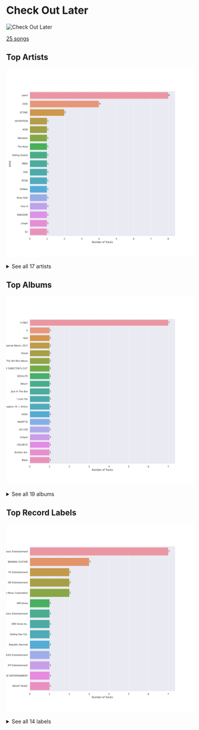 # Check Out Later


<img src="https://mosaic.scdn.co/640/ab67616d0000b2730f0ee33a816d8268f431ab50ab67616d0000b27317477a7434c66ac5548b6ab7ab67616d0000b273a8507e1652f7aa0ecf288933ab67616d0000b273e4751812fc466db9cc6bd9aa" alt="Check Out Later" width="100" />

[25 songs](check_out_later_tracks.md)

## Top Artists

![Bar chart of top 17 artists in Check Out Later](../images/playlists/check_out_later/artists.png)


<details>
<summary>See all 17 artists</summary>

|   Number of Tracks | Art                                                                                              | Artist                                 | 🔗                                                           |
|-------------------:|:-------------------------------------------------------------------------------------------------|:---------------------------------------|:------------------------------------------------------------|
|                  8 | <img src="https://i.scdn.co/image/ab6761610000e5eb05cead99b1a81b82a9a42838" alt="" width="50" /> | [LeeHi](../artists/leehi.md)           | [🔗](https://open.spotify.com/artist/7cVZApDoQZpS447nHTsNqu) |
|                  4 | <img src="https://i.scdn.co/image/ab6761610000e5eb271110d977700b69d9548993" alt="" width="50" /> | EXID                                   | [🔗](https://open.spotify.com/artist/1xs6WFotNQSXweo0GXrS0O) |
|                  2 | <img src="https://i.scdn.co/image/ab6761610000e5eba6b0d348c125a072e5284b3e" alt="" width="50" /> | IZ*ONE                                 | [🔗](https://open.spotify.com/artist/5r1tUTxVSgvBHnoDuDODPH) |
|                  1 | <img src="https://i.scdn.co/image/ab6761610000e5ebeb77c85f6012113fcefb38da" alt="" width="50" /> | [SEVENTEEN](../artists/seventeen.md)   | [🔗](https://open.spotify.com/artist/7nqOGRxlXj7N2JYbgNEjYH) |
|                  1 | <img src="https://i.scdn.co/image/ab6761610000e5eb8eb5e57e526ceb14f06ea203" alt="" width="50" /> | iKON                                   | [🔗](https://open.spotify.com/artist/5qRSs6mvI17zrkJpOHkCoM) |
|                  1 | <img src="https://i.scdn.co/image/ab6761610000e5eb3e5502077e2bb0fe1e3d4df0" alt="" width="50" /> | Wonstein                               | [🔗](https://open.spotify.com/artist/5o615XColiSVMPDWlslKSk) |
|                  1 | <img src="https://i.scdn.co/image/ab6761610000e5eb7897fb51bf433f4049eed4fb" alt="" width="50" /> | The Rose                               | [🔗](https://open.spotify.com/artist/5na1LmEmK2VzNLje9snJYW) |
|                  1 | <img src="https://i.scdn.co/image/ab67616d0000b273d89f20b224ce2a0fbbe1bcb2" alt="" width="50" /> | Rolling Quartz                         | [🔗](https://open.spotify.com/artist/5mVYT7sPm3xsNMrA8YWONe) |
|                  1 | <img src="https://i.scdn.co/image/ab6761610000e5ebbaab1c0bd5243ff2557dd0f2" alt="" width="50" /> | MINO                                   | [🔗](https://open.spotify.com/artist/3ytV7vc4ZuwGgwaOuWvkk8) |
|                  1 | <img src="https://i.scdn.co/image/ab6761610000e5eb465b1b62cf6eca8f851aaabc" alt="" width="50" /> | [EXO](../artists/exo.md)               | [🔗](https://open.spotify.com/artist/3cjEqqelV9zb4BYE3qDQ4O) |
|                  1 | <img src="https://i.scdn.co/image/ab6761610000e5eb0222fa7cba5da5c28ea5d296" alt="" width="50" /> | BTOB                                   | [🔗](https://open.spotify.com/artist/2hcsKca6hCfFMwwdbFvenJ) |
|                  1 | <img src="https://i.scdn.co/image/ab6761610000e5eb7ece2134de8809efcfdc9be7" alt="" width="50" /> | SHINee                                 | [🔗](https://open.spotify.com/artist/2hRQKC0gqlZGPrmUKbcchR) |
|                  1 | <img src="https://i.scdn.co/image/ab6761610000e5ebc855bded4ab1bd99ef62214a" alt="" width="50" /> | [Stray Kids](../artists/stray_kids.md) | [🔗](https://open.spotify.com/artist/2dIgFjalVxs4ThymZ67YCE) |
|                  1 | <img src="https://i.scdn.co/image/ab6761610000e5eb3b93ad49bde5a3655aef95cd" alt="" width="50" /> | miss A                                 | [🔗](https://open.spotify.com/artist/1BEohdSWSBggmO979tzRwW) |
|                  1 | <img src="https://i.scdn.co/image/ab6761610000e5ebccf6e0f6c5712e203fbe34c7" alt="" width="50" /> | KINGDOM                                | [🔗](https://open.spotify.com/artist/0p5Ot7c8cFHtS82hd1WBN3) |
|                  1 | <img src="https://i.scdn.co/image/ab6761610000e5ebfa980b99bc5f4d47b4253f82" alt="" width="50" /> | j-hope                                 | [🔗](https://open.spotify.com/artist/0b1sIQumIAsNbqAoIClSpy) |
|                  1 | <img src="https://i.scdn.co/image/ab6761610000e5ebd78e662c6dc7be7a9ea8dde5" alt="" width="50" /> | B.I                                    | [🔗](https://open.spotify.com/artist/0UntV1Bw2hk3fbRrm9eMP6) |

</details>


## Top Albums

![Bar chart of top 19 albums in Check Out Later](../images/playlists/check_out_later/albums.png)


<details>
<summary>See all 19 albums</summary>

|   Number of Tracks | Art                                                                                              | Album                                    | 🔗                                                          |
|-------------------:|:-------------------------------------------------------------------------------------------------|:-----------------------------------------|:-----------------------------------------------------------|
|                  7 | <img src="https://i.scdn.co/image/ab67616d0000b273d5d11b6ac4242aaa41c8be69" alt="" width="50" /> | 4 ONLY                                   | [🔗](https://open.spotify.com/album/1DKgZeAYrjslAPZVMe6EFt) |
|                  1 | <img src="https://i.scdn.co/image/ab67616d0000b2733b106b9d8d74dbed814c0176" alt="" width="50" /> | X                                        | [🔗](https://open.spotify.com/album/5DbZBWJtKZnwCKDkMvC45q) |
|                  1 | <img src="https://i.scdn.co/image/ab67616d0000b2730f439d80abc0a1b40e7cc231" alt="" width="50" /> | Void                                     | [🔗](https://open.spotify.com/album/58njxSTVkyBNIuCpAmmAJc) |
|                  1 | <img src="https://i.scdn.co/image/ab67616d0000b27382c1b5cc2b62cae85ef7ffdb" alt="" width="50" /> | Universe – Winter Special Album, 2017    | [🔗](https://open.spotify.com/album/45RVbFvHsy7bsO7CQ2oQ6e) |
|                  1 | <img src="https://i.scdn.co/image/ab67616d0000b273e4751812fc466db9cc6bd9aa" alt="" width="50" /> | Street                                   | [🔗](https://open.spotify.com/album/2UJZYFwoSUlbMKo73IjQ9R) |
|                  1 | <img src="https://i.scdn.co/image/ab67616d0000b27343028ae4eeabf8c854a93cab" alt="" width="50" /> | Sherlock - The 4th Mini Album            | [🔗](https://open.spotify.com/album/2Mfisiv88pNRQNugqrEUHQ) |
|                  1 | <img src="https://i.scdn.co/image/ab67616d0000b273c7bb27d0e4ab6f8cdf61c087" alt="" width="50" /> | SEVENTEEN SPECIAL ALBUM 'DIRECTOR'S CUT’ | [🔗](https://open.spotify.com/album/5QpD7kgp5dpkNFuG6ez2yI) |
|                  1 | <img src="https://i.scdn.co/image/ab67616d0000b27321c941a808e99d4ba69ffc01" alt="" width="50" /> | SEOULITE                                 | [🔗](https://open.spotify.com/album/4p27GsqUEbfl83iPtt0IcI) |
|                  1 | <img src="https://i.scdn.co/image/ab67616d0000b27348f4704427189fe1957d2871" alt="" width="50" /> | Return                                   | [🔗](https://open.spotify.com/album/7th9VLudqM04TpG8hNE1pb) |
|                  1 | <img src="https://i.scdn.co/image/ab67616d0000b273ce5bba40b16f887e0461c6e2" alt="" width="50" /> | Jack In The Box                          | [🔗](https://open.spotify.com/album/0FrC9lzgVhziJenigsrXdl) |
|                  1 | <img src="https://i.scdn.co/image/ab67616d0000b273a8507e1652f7aa0ecf288933" alt="" width="50" /> | I Love You                               | [🔗](https://open.spotify.com/album/0BePiDVdS09GVoBe30WMAd) |
|                  1 | <img src="https://i.scdn.co/image/ab67616d0000b27384e03542ff0782ce11bbe8f6" alt="" width="50" /> | History Of Kingdom: Pt. I. Arthur        | [🔗](https://open.spotify.com/album/1R84dnzp7NRkcbd2HFihGe) |
|                  1 | <img src="https://i.scdn.co/image/ab67616d0000b273362abddb1ef89c5dbc738fe6" alt="" width="50" /> | HUSH                                     | [🔗](https://open.spotify.com/album/27FDExxvG3h3XCUcJVlVSY) |
|                  1 | <img src="https://i.scdn.co/image/ab67616d0000b273756af7c3a9d2a2c2ff37a11e" alt="" width="50" /> | HEART*IZ                                 | [🔗](https://open.spotify.com/album/548UwoyV9v9fTaoEfzoCBb) |
|                  1 | <img src="https://i.scdn.co/image/ab67616d0000b273fad8c4176e8df7173479f959" alt="" width="50" /> | GO LIVE                                  | [🔗](https://open.spotify.com/album/6DWLIzvmiLPAuDWYZqrLQo) |
|                  1 | <img src="https://i.scdn.co/image/ab67616d0000b2730f0ee33a816d8268f431ab50" alt="" width="50" /> | Eclipse                                  | [🔗](https://open.spotify.com/album/7vZ0v0ZUX9KSCdZgCrtovy) |
|                  1 | <img src="https://i.scdn.co/image/ab67616d0000b2739e0863f52c51d1c38a145d5a" alt="" width="50" /> | COLOR*IZ                                 | [🔗](https://open.spotify.com/album/5Fl13rfH2DRRTo6OV4ecJY) |
|                  1 | <img src="https://i.scdn.co/image/ab67616d0000b27317477a7434c66ac5548b6ab7" alt="" width="50" /> | Brother Act.                             | [🔗](https://open.spotify.com/album/3oXEVu3gwToJRkE2xAW44a) |
|                  1 | <img src="https://i.scdn.co/image/ab67616d0000b273c4e45c31f67f534bcd00bc4e" alt="" width="50" /> | Blaze                                    | [🔗](https://open.spotify.com/album/0nPzbOcHresvfMPcmqaYNw) |

</details>


## Top Record Labels

![Bar chart of top 14 record labels in Check Out Later](../images/playlists/check_out_later/labels.png)


<details>
<summary>See all 14 labels</summary>

|   Number of Tracks | Label                                             |
|-------------------:|:--------------------------------------------------|
|                  7 | Genie Music Corporation;Stone Music Entertainment |
|                  3 | BANANA CULTURE                                    |
|                  2 | YG Entertainment                                  |
|                  2 | SM Entertainment                                  |
|                  2 | Genie Music Corporation                           |
|                  1 | WM Korea                                          |
|                  1 | Stone Music Entertainment                         |
|                  1 | SME Korea Inc.                                    |
|                  1 | Rolling Star Ent.                                 |
|                  1 | Republic Records                                  |
|                  1 | PLEDIS Entertainment                              |
|                  1 | JYP Entertainment                                 |
|                  1 | CUBE ENTERTAINMENT                                |
|                  1 | BIGHIT MUSIC                                      |

</details>


